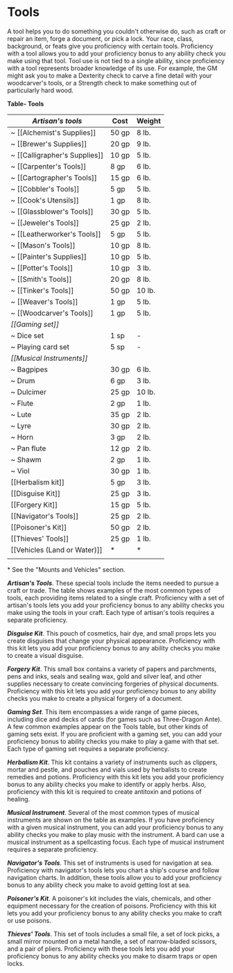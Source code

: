 # Tools

A tool helps you to do something you couldn't otherwise do, such as craft or repair an item, forge a document, or pick a lock. Your race, class, background, or feats give you proficiency with certain tools. Proficiency with a tool allows you to add your proficiency bonus to any ability check you make using that tool. Tool use is not tied to a single ability, since proficiency with a tool represents broader knowledge of its use. For example, the GM might ask you to make a Dexterity check to carve a fine detail with your woodcarver's tools, or a Strength check to make something out of particularly hard wood.

**Table- Tools**

| *Artisan's tools*             | Cost  | Weight |
| ----------------------------- | ----- | ------ |
| ~ [[Alchemist's Supplies]]    | 50 gp | 8 lb.  |
| ~ [[Brewer's Supplies]]       | 20 gp | 9 lb.  |
| ~ [[Calligrapher's Supplies]] | 10 gp | 5 lb.  |
| ~ [[Carpenter's Tools]]       | 8 gp  | 6 lb.  |
| ~ [[Cartographer's Tools]]    | 15 gp | 6 lb.  |
| ~ [[Cobbler's Tools]]         | 5 gp  | 5 lb.  |
| ~ [[Cook's Utensils]]         | 1 gp  | 8 lb.  |
| ~ [[Glassblower's Tools]]     | 30 gp | 5 lb.  |
| ~ [[Jeweler's Tools]]         | 25 gp | 2 lb.  |
| ~ [[Leatherworker's Tools]]   | 5 gp  | 5 lb.  |
| ~ [[Mason's Tools]]           | 10 gp | 8 lb.  |
| ~ [[Painter's Supplies]]      | 10 gp | 5 lb.  |
| ~ [[Potter's Tools]]          | 10 gp | 3 lb.  |
| ~ [[Smith's Tools]]           | 20 gp | 8 lb.  |
| ~ [[Tinker's Tools]]          | 50 gp | 10 lb. |
| ~ [[Weaver's Tools]]          | 1 gp  | 5 lb.  |
| ~ [[Woodcarver's Tools]]      | 1 gp  | 5 lb.  |
| *[[Gaming set]]*              |       |        |
| ~ Dice set                    | 1 sp  | -      |
| ~ Playing card set            | 5 sp  | -      |
| *[[Musical Instruments]]*     |       |        |
| ~ Bagpipes                    | 30 gp | 6 lb.  |
| ~ Drum                        | 6 gp  | 3 lb.  |
| ~ Dulcimer                    | 25 gp | 10 lb. |
| ~ Flute                       | 2 gp  | 1 lb.  |
| ~ Lute                        | 35 gp | 2 lb.  |
| ~ Lyre                        | 30 gp | 2 lb.  |
| ~ Horn                        | 3 gp  | 2 lb.  |
| ~ Pan flute                   | 12 gp | 2 lb.  |
| ~ Shawm                       | 2 gp  | 1 lb.  |
| ~ Viol                        | 30 gp | 1 lb.  |
| [[Herbalism kit]]             | 5 gp  | 3 lb.  |
| [[Disguise Kit]]              | 25 gp | 3 lb.  |
| [[Forgery Kit]]               | 15 gp | 5 lb.  |
| [[Navigator's Tools]]         | 25 gp | 2 lb.  |
| [[Poisoner's Kit]]            | 50 gp | 2 lb.  |
| [[Thieves' Tools]]            | 25 gp | 1 lb.  |
| [[Vehicles (Land or Water)]]  | *     | *      |
|                               |       |        |

\* See the "Mounts and Vehicles" section.

***Artisan's Tools***. These special tools include the items needed to pursue a craft or trade. The table shows examples of the most common types of tools, each providing items related to a single craft. Proficiency with a set of artisan's tools lets you add your proficiency bonus to any ability checks you make using the tools in your craft. Each type of artisan's tools requires a separate proficiency.

***Disguise Kit***. This pouch of cosmetics, hair dye, and small props lets you create disguises that change your physical appearance. Proficiency with this kit lets you add your proficiency bonus to any ability checks you make to create a visual disguise.

***Forgery Kit***. This small box contains a variety of papers and parchments, pens and inks, seals and sealing wax, gold and silver leaf, and other supplies necessary to create convincing forgeries of physical documents. Proficiency with this kit lets you add your proficiency bonus to any ability checks you make to create a physical forgery of a document.

***Gaming Set***. This item encompasses a wide range of game pieces, including dice and decks of cards (for games such as Three-Dragon Ante). A few common examples appear on the Tools table, but other kinds of gaming sets exist. If you are proficient with a gaming set, you can add your proficiency bonus to ability checks you make to play a game with that set. Each type of gaming set requires a separate proficiency.

***Herbalism Kit***. This kit contains a variety of instruments such as clippers, mortar and pestle, and pouches and vials used by herbalists to create remedies and potions. Proficiency with this kit lets you add your proficiency bonus to any ability checks you make to identify or apply herbs. Also, proficiency with this kit is required to create antitoxin and potions of healing.

***Musical Instrument***. Several of the most common types of musical instruments are shown on the table as examples. If you have proficiency with a given musical instrument, you can add your proficiency bonus to any ability checks you make to play music with the instrument. A bard can use a musical instrument as a spellcasting focus. Each type of musical instrument requires a separate proficiency.

***Navigator's Tools***. This set of instruments is used for navigation at sea. Proficiency with navigator's tools lets you chart a ship's course and follow navigation charts. In addition, these tools allow you to add your proficiency bonus to any ability check you make to avoid getting lost at sea.

***Poisoner's Kit***. A poisoner's kit includes the vials, chemicals, and other equipment necessary for the creation of poisons. Proficiency with this kit lets you add your proficiency bonus to any ability checks you make to craft or use poisons.

***Thieves' Tools***. This set of tools includes a small file, a set of lock picks, a small mirror mounted on a metal handle, a set of narrow-bladed scissors, and a pair of pliers. Proficiency with these tools lets you add your proficiency bonus to any ability checks you make to disarm traps or open locks.